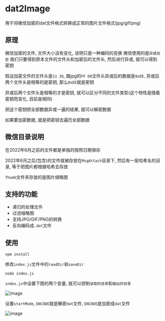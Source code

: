 # dat2Image
用于将微信加密的dat文件格式转换成正常的图片文件格式(jpg/gif/png)
## 原理
微信加密的文件, 文件大小没有变化, 说明只是一种编码的变换
微信使用的是`异或加密`
我们只要得到原本文件的文件头和加密后的文件头, 然后进行异或, 就可以得到密钥

假设加密文件的文件头是`11 36`, 跟jpg的`FF D8`文件头异或后的数据是`0xEE`, 异或后两个文件头是相等的是密钥, 那么`0xEE`就是密钥

异或后两个文件头是相等的才是密钥, 就可以区分不同的文件类型(这个特性是随着密钥而变化, 目前是相同)

把这个密钥把全部数据异或一遍的结果, 就可以解密数据

如果要加密数据, 就是把密钥去遍历全部数据

## 微信目录说明
在2022年6月之前的文件都是单独的按照日期保存

2022年6月之后(包含)的文件就被存放在`MsgAttach`目录下, 然后有一层哈希名的目录, 等于把图片都根据哈希去存放

`Thumb`文件夹存放的是图片缩略图

## 支持的功能
- 递归的处理文件
- 过滤缩略图
- 支持JPG/GIF/PNG的转换
- 反向编码成`.dat`文件

## 使用
```shell
npm install
```
修改`index.js`文件中的`readDir`和`saveDir`
```shell
node index.js
```

`index.js`中设置下图的两个变量, 就可以控制`读取的目录`和`输出的目录`

![image](https://github.com/wc2659897831/dat2Image/assets/60737437/4502102a-951b-4b73-9e64-f4264f858bdf)

设置`startMode`, `ENCODE`就是解密`dat`文件, `ENCODE`是加密成`dat`文件

![image](https://github.com/wc2659897831/dat2Image/assets/60737437/979e6e00-3f32-409e-beb3-c9340f12e8ff)
